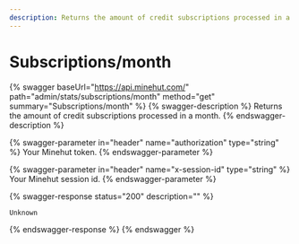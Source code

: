 ```yaml
---
description: Returns the amount of credit subscriptions processed in a month.
---
```


# Subscriptions/month

{% swagger baseUrl="https://api.minehut.com/" path="admin/stats/subscriptions/month" method="get" summary="Subscriptions/month" %}
{% swagger-description %}
Returns the amount of credit subscriptions processed in a month.
{% endswagger-description %}

{% swagger-parameter in="header" name="authorization" type="string" %}
Your Minehut token.
{% endswagger-parameter %}

{% swagger-parameter in="header" name="x-session-id" type="string" %}
Your Minehut session id.
{% endswagger-parameter %}

{% swagger-response status="200" description="" %}
```
Unknown
```
{% endswagger-response %}
{% endswagger %}
